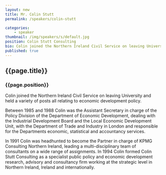 ```yaml
---
layout: new
title: Mr. Colin Stutt
permalink: /speakers/colin-stutt

categories: 
    - speaker
thumbnail: /img/speakers/s/default.jpg
position: Colin Stutt Consulting 
bio: Colin joined the Northern Ireland Civil Service on leaving University and held a variety of posts all relating to economic development policy.
published: true
---
```


## {{page.title}}
### {{page.position}}

Colin joined the Northern Ireland Civil Service on leaving University and held a variety of posts all relating to economic development policy.

Between 1985 and 1988 Colin was the Assistant Secretary in charge of the Policy Division of the Department of Economic Development, dealing with the Industrial Development Board and the Local Economic Development Unit, with the Department of Trade and Industry in London and responsible for the Departments economic, statistical and accountancy services.

In 1991 Colin was headhunted to become the Partner in charge of KPMG Consulting Northern Ireland, leading a multi-disciplinary team of consultants on a wide range of assignments. In 1994 Colin formed Colin Stutt Consulting as a specialist public policy and economic development research, advisory and consultancy firm working at the strategic level in Northern Ireland, Ireland and internationally.